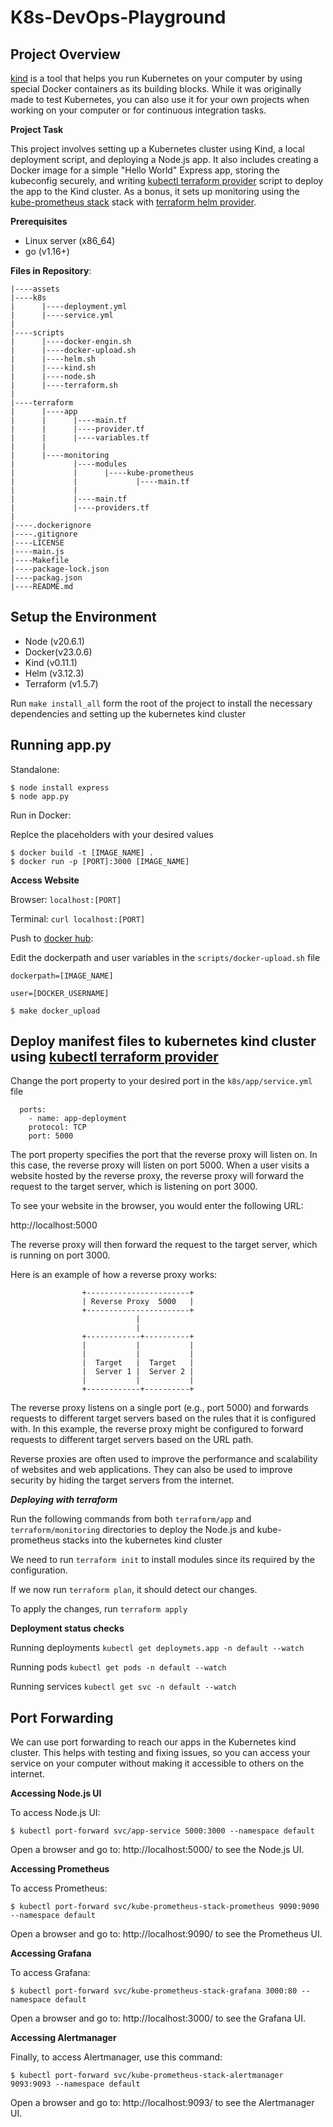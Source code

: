 # K8s-DevOps-Playground

## **Project Overview**

[kind](https://kind.sigs.k8s.io/docs/user/quick-start/) is a tool that helps you run Kubernetes on your computer by using special Docker containers as its building blocks. While it was originally made to test Kubernetes, you can also use it for your own projects when working on your computer or for continuous integration tasks.

**Project Task**

This project involves setting up a Kubernetes cluster using Kind, a local deployment script, and deploying a Node.js app. It also includes creating a Docker image for a simple "Hello World" Express app, storing the kubeconfig securely, and writing [kubectl terraform provider](https://registry.terraform.io/providers/gavinbunney/kubectl/latest/docs) script to deploy the app to the Kind cluster. As a bonus, it sets up monitoring using the [kube-prometheus stack](https://github.com/prometheus-community/helm-charts/blob/main/charts/kube-prometheus-stack/README.md) stack with [terraform helm provider](https://registry.terraform.io/providers/hashicorp/helm/latest/docs).

**Prerequisites**
- Linux server (x86_64)
- go (v1.16+)

**Files in Repository**:

    |----assets
    |----k8s
    |      |----deployment.yml
    |      |----service.yml
    |     
    |----scripts  
    |      |----docker-engin.sh
    |      |----docker-upload.sh
    |      |----helm.sh
    |      |----kind.sh
    |      |----node.sh
    |      |----terraform.sh
    |
    |----terraform
    |      |----app
    |      |      |----main.tf
    |      |      |----provider.tf
    |      |      |----variables.tf
    |      |
    |      |----monitoring
    |             |----modules
    |             |      |----kube-prometheus
    |             |             |----main.tf
    |             |
    |             |----main.tf
    |             |----providers.tf
    |
    |----.dockerignore
    |----.gitignore
    |----LICENSE
    |----main.js
    |----Makefile
    |----package-lock.json
    |----packag.json
    |----README.md

## **Setup the Environment**

- Node (v20.6.1)
- Docker(v23.0.6)
- Kind (v0.11.1)
- Helm (v3.12.3)
- Terraform (v1.5.7)

Run `make install_all` form the root of the project to install the necessary dependencies and setting up the kubernetes kind cluster

## **Running app.py**

Standalone:

    $ node install express
    $ node app.py 

Run in Docker:

Replce the placeholders with your desired values

    $ docker build -t [IMAGE_NAME] .
    $ docker run -p [PORT]:3000 [IMAGE_NAME]


**Access Website**

Browser: `localhost:[PORT]`

Terminal: `curl localhost:[PORT]`


Push to [docker hub](https://hub.docker.com/): 

Edit the dockerpath and user variables in the `scripts/docker-upload.sh` file

`dockerpath=[IMAGE_NAME]`

`user=[DOCKER_USERNAME]`

    $ make docker_upload

## **Deploy manifest files to kubernetes kind cluster using [kubectl terraform provider](https://registry.terraform.io/providers/gavinbunney/kubectl/latest/docs)**

Change the port property to your desired port in the `k8s/app/service.yml` file

      ports: 
        - name: app-deployment
        protocol: TCP
        port: 5000

The port property specifies the port that the reverse proxy will listen on. In this case, the reverse proxy will listen on port 5000. When a user visits a website hosted by the reverse proxy, the reverse proxy will forward the request to the target server, which is listening on port 3000.

To see your website in the browser, you would enter the following URL:

http://localhost:5000

The reverse proxy will then forward the request to the target server, which is running on port 3000.

Here is an example of how a reverse proxy works:

                    +-----------------------+
                    | Reverse Proxy  5000   |
                    +-----------------------+
                                |
                                |
                    +------------+----------+
                    |           |           |
                    |           |           |
                    |  Target   |  Target   |
                    |  Server 1 |  Server 2 |
                    |           |           |
                    +------------+----------+


The reverse proxy listens on a single port (e.g., port 5000) and forwards requests to different target servers based on the rules that it is configured with. In this example, the reverse proxy might be configured to forward requests to different target servers based on the URL path.

Reverse proxies are often used to improve the performance and scalability of websites and web applications. They can also be used to improve security by hiding the target servers from the internet.

***Deploying with terraform***

Run the following commands from both `terraform/app` and `terraform/monitoring` directories to deploy the Node.js and kube-prometheus stacks into the kubernetes kind cluster

We need to run `terraform init` to install modules since its required by the configuration.

If we now run `terraform plan`, it should detect our changes.

To apply the changes, run `terraform apply`

**Deployment status checks**

Running deployments `kubectl get deploymets.app -n default --watch`

Running pods `kubectl get pods -n default --watch`

Running services `kubectl get svc -n default --watch`

## **Port Forwarding**

We can use port forwarding to reach our apps in the Kubernetes kind cluster. This helps with testing and fixing issues, so you can access your service on your computer without making it accessible to others on the internet.

**Accessing Node.js UI**

To access Node.js UI:

    $ kubectl port-forward svc/app-service 5000:3000 --namespace default

Open a browser and go to: http://localhost:5000/ to see the Node.js UI.

**Accessing Prometheus**

To access Prometheus:

    $ kubectl port-forward svc/kube-prometheus-stack-prometheus 9090:9090 --namespace default

Open a browser and go to: http://localhost:9090/ to see the Prometheus UI.

**Accessing Grafana**

To access Grafana:

    $ kubectl port-forward svc/kube-prometheus-stack-grafana 3000:80 --namespace default

Open a browser and go to: http://localhost:3000/ to see the Grafana UI.

**Accessing Alertmanager**

Finally, to access Alertmanager, use this command:

    $ kubectl port-forward svc/kube-prometheus-stack-alertmanager 9093:9093 --namespace default
Open a browser and go to: http://localhost:9093/ to see the Alertmanager UI.





 


    